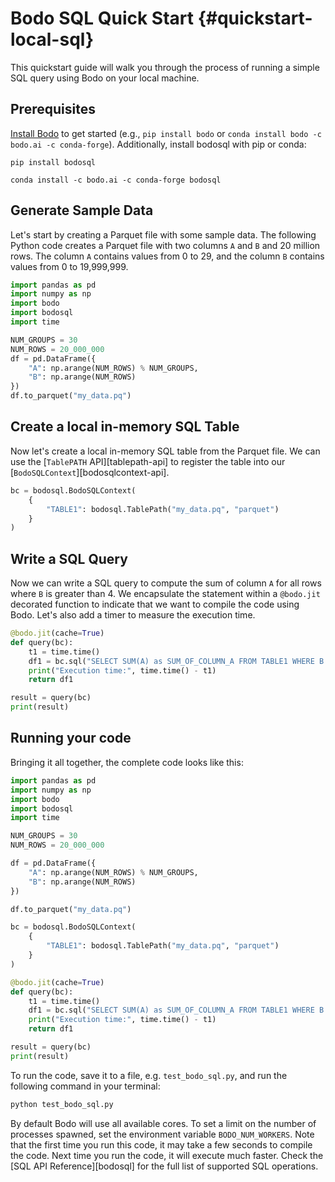 # Bodo SQL Quick Start {#quickstart-local-sql}

This quickstart guide will walk you through the process of running a simple SQL query using Bodo on your local machine.

## Prerequisites

[Install Bodo](../installation_and_setup/install.md) to get started (e.g., `pip install bodo` or `conda install bodo -c bodo.ai -c conda-forge`).
Additionally, install bodosql with pip or conda:

```shell
pip install bodosql
```

```shell
conda install -c bodo.ai -c conda-forge bodosql
```

## Generate Sample Data

Let's start by creating a Parquet file with some sample data. The following Python code creates a Parquet file with two columns `A` and `B` and 20 million rows. The column `A` contains values from 0 to 29, and the column `B` contains values from 0 to 19,999,999.

```python
import pandas as pd
import numpy as np
import bodo
import bodosql
import time

NUM_GROUPS = 30
NUM_ROWS = 20_000_000
df = pd.DataFrame({
    "A": np.arange(NUM_ROWS) % NUM_GROUPS,
    "B": np.arange(NUM_ROWS)
})
df.to_parquet("my_data.pq")
```

## Create a local in-memory SQL Table

Now let's create a local in-memory SQL table from the Parquet file. We can use the \[`TablePATH` API\][tablepath-api] to register the table into our \[`BodoSQLContext`\][bodosqlcontext-api].

```python
bc = bodosql.BodoSQLContext(
    {
        "TABLE1": bodosql.TablePath("my_data.pq", "parquet")
    }
)
```

## Write a SQL Query

Now we can write a SQL query to compute the sum of column `A` for all rows where `B` is greater than 4. We encapsulate the statement within a `@bodo.jit` decorated function to indicate that we want to compile the code using Bodo. Let's also add a timer to measure the execution time.

```python
@bodo.jit(cache=True)
def query(bc):
    t1 = time.time()
    df1 = bc.sql("SELECT SUM(A) as SUM_OF_COLUMN_A FROM TABLE1 WHERE B > 4")
    print("Execution time:", time.time() - t1)
    return df1

result = query(bc)
print(result)
```

## Running your code

Bringing it all together, the complete code looks like this:

```python
import pandas as pd
import numpy as np
import bodo
import bodosql
import time

NUM_GROUPS = 30
NUM_ROWS = 20_000_000

df = pd.DataFrame({
    "A": np.arange(NUM_ROWS) % NUM_GROUPS,
    "B": np.arange(NUM_ROWS)
})

df.to_parquet("my_data.pq")

bc = bodosql.BodoSQLContext(
    {
        "TABLE1": bodosql.TablePath("my_data.pq", "parquet")
    }
)

@bodo.jit(cache=True)
def query(bc):
    t1 = time.time()
    df1 = bc.sql("SELECT SUM(A) as SUM_OF_COLUMN_A FROM TABLE1 WHERE B > 4")
    print("Execution time:", time.time() - t1)
    return df1

result = query(bc)
print(result)
```

To run the code, save it to a file, e.g. `test_bodo_sql.py`, and run the following command in your terminal:

```bash
python test_bodo_sql.py
```

By default Bodo will use all available cores. To set a limit on the number of processes spawned, set the environment variable `BODO_NUM_WORKERS`.
Note that the first time you run this code, it may take a few seconds to compile the code.
Next time you run the code, it will execute much faster. Check the [SQL API Reference][bodosql] for the full list of supported SQL operations.
